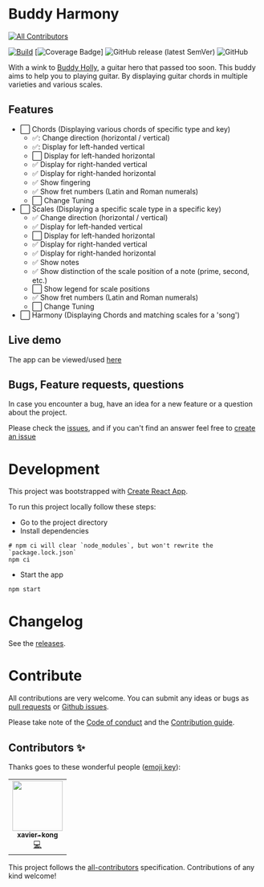 # Buddy Harmony
<!-- ALL-CONTRIBUTORS-BADGE:START - Do not remove or modify this section -->
[![All Contributors](https://img.shields.io/badge/all_contributors-1-orange.svg?style=flat-square)](#contributors-)
<!-- ALL-CONTRIBUTORS-BADGE:END -->

[![Build](https://github.com/Marthijs-Berfelo/buddy-harmony/actions/workflows/main-build.yaml/badge.svg?branch=main)](https://github.com/Marthijs-Berfelo/buddy-harmony/actions/workflows/main-build.yaml) [![Coverage Badge](https://img.shields.io/endpoint?url=https://gist.githubusercontent.com/Marthijs-Berfelo/cf80179d3c1077b9c719e9e737992d38/raw/buddy-harmony__main.json)] ![GitHub release (latest SemVer)](https://img.shields.io/github/v/release/Marthijs-Berfelo/buddy-harmony?color=blue&sort=semver) ![GitHub](https://img.shields.io/github/license/Marthijs-Berfelo/buddy-harmony) 

With a wink to [Buddy Holly](https://en.wikipedia.org/wiki/Buddy_Holly), a guitar hero that passed too soon. This buddy
aims to help you to playing guitar. By displaying guitar chords in multiple varieties and various scales.

## Features

- :white_large_square: Chords (Displaying various chords of specific type and key)
    - :white_check_mark:: Change direction (horizontal / vertical)
    - :white_check_mark:: Display for left-handed vertical
    - :white_large_square: Display for left-handed horizontal
    - :white_check_mark: Display for right-handed vertical
    - :white_check_mark: Display for right-handed horizontal
    - :white_check_mark: Show fingering
    - :white_check_mark: Show fret numbers (Latin and Roman numerals)
    - :white_large_square: Change Tuning
- :white_large_square: Scales (Displaying a specific scale type in a specific key)
    - :white_check_mark: Change direction (horizontal / vertical)
    - :white_check_mark: Display for left-handed vertical
    - :white_large_square: Display for left-handed horizontal
    - :white_check_mark: Display for right-handed vertical
    - :white_check_mark: Display for right-handed horizontal
    - :white_check_mark: Show notes
    - :white_check_mark: Show distinction of the scale position of a note (prime, second, etc.)
    - :white_large_square: Show legend for scale positions
    - :white_check_mark: Show fret numbers (Latin and Roman numerals)
    - :white_large_square: Change Tuning
- :white_large_square: Harmony (Displaying Chords and matching scales for a 'song')

## Live demo

The app can be viewed/used [here](https://marthijs-berfelo.github.io/buddy-harmony)

## Bugs, Feature requests, questions

In case you encounter a bug, have an idea for a new feature or a question about the project.

Please check the [issues](https://github.com/Marthijs-Berfelo/buddy-harmony/issues), and if you can't find an answer feel free to [create an issue](https://github.com/Marthijs-Berfelo/buddy-harmony/issues/new/choose)

# Development

This project was bootstrapped with [Create React App](https://github.com/facebook/create-react-app).

To run this project locally follow these steps:

- Go to the project directory
- Install dependencies
```shell
# npm ci will clear `node_modules`, but won't rewrite the `package.lock.json`
npm ci 
```
- Start the app
```shell
npm start
```

# Changelog
See the [releases](https://github.com/Marthijs-Berfelo/buddy-harmony/releases).

# Contribute
All contributions are very welcome. You can submit any ideas or bugs as [pull requests](https://github.com/Marthijs-Berfelo/buddy-harmony/pulls) or [Github issues](https://github.com/Marthijs-Berfelo/buddy-harmony/issues).

Please take note of the [Code of conduct](./CODE_OF_CONDUCT.md) and the [Contribution guide](./CONTRIBUTING.md).

## Contributors ✨

Thanks goes to these wonderful people ([emoji key](https://allcontributors.org/docs/en/emoji-key)):

<!-- ALL-CONTRIBUTORS-LIST:START - Do not remove or modify this section -->
<!-- prettier-ignore-start -->
<!-- markdownlint-disable -->
<table>
  <tr>
    <td align="center"><a href="https://github.com/xavier-kong"><img src="https://avatars.githubusercontent.com/u/86543341?v=4?s=100" width="100px;" alt=""/><br /><sub><b>xavier-kong</b></sub></a><br /><a href="https://github.com/Marthijs-Berfelo/buddy-harmony/commits?author=xavier-kong" title="Code">💻</a></td>
  </tr>
</table>

<!-- markdownlint-restore -->
<!-- prettier-ignore-end -->

<!-- ALL-CONTRIBUTORS-LIST:END -->

This project follows the [all-contributors](https://github.com/all-contributors/all-contributors) specification. Contributions of any kind welcome!
